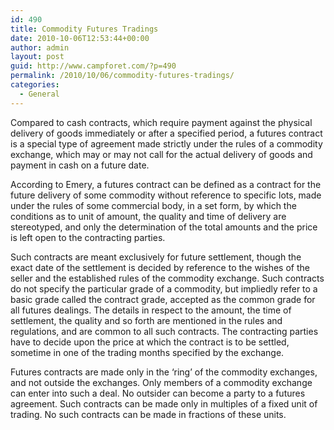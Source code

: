 ```yaml
---
id: 490
title: Commodity Futures Tradings
date: 2010-10-06T12:53:44+00:00
author: admin
layout: post
guid: http://www.campforet.com/?p=490
permalink: /2010/10/06/commodity-futures-tradings/
categories:
  - General
---
```

Compared to cash contracts, which require payment against the physical delivery of goods immediately or after a specified period, a futures contract is a special type of agreement made strictly under the rules of a commodity exchange, which may or may not call for the actual delivery of goods and payment in cash on a future date. 

According to Emery, a futures contract can be defined as a contract for the future delivery of some commodity without reference to specific lots, made under the rules of some commercial body, in a set form, by which the conditions as to unit of amount, the quality and time of delivery are stereotyped, and only the determination of the total amounts and the price is left open to the contracting parties.

Such contracts are meant exclusively for future settlement, though the exact date of the settlement is decided by reference to the wishes of the seller and the established rules of the commodity exchange. Such contracts do not specify the particular grade of a commodity, but impliedly refer to a basic grade called the contract grade, accepted as the common grade for all futures dealings. The details in respect to the amount, the time of settlement, the quality and so forth are mentioned in the rules and regulations, and are common to all such contracts. The contracting parties have to decide upon the price at which the contract is to be settled, sometime in one of the trading months specified by the exchange.

Futures contracts are made only in the ‘ring’ of the commodity exchanges, and not outside the exchanges. Only members of a commodity exchange can enter into such a deal. No outsider can become a party to a futures agreement. Such contracts can be made only in multiples of a fixed unit of trading. No such contracts can be made in fractions of these units.